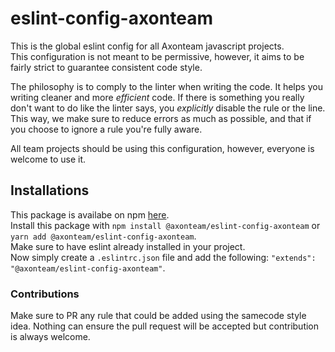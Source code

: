 # eslint-config-axonteam
This is the global eslint config for all Axonteam javascript projects.  
This configuration is not meant to be permissive, however, it aims to be fairly strict to guarantee consistent code style.  

The philosophy is to comply to the linter when writing the code. It helps you writing cleaner and more *efficient* code. If there is something you really don't want to do like the linter says, you *explicitly* disable the rule or the line. This way, we make sure to reduce errors as much as possible, and that if you choose to ignore a rule you're fully aware.  

All team projects should be using this configuration, however, everyone is welcome to use it.  

## Installations
This package is availabe on npm [here](https://www.npmjs.com/package/@axonteam/eslint-config-axonteam).  
Install this package with `npm install @axonteam/eslint-config-axonteam` or `yarn add @axonteam/eslint-config-axonteam`.  
Make sure to have eslint already installed in your project.  
Now simply create a `.eslintrc.json` file and add the following: `"extends": "@axonteam/eslint-config-axonteam"`.  


### Contributions
Make sure to PR any rule that could be added using the samecode style idea. Nothing can ensure the pull request will be accepted but contribution is always welcome.   
